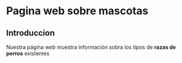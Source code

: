 # Pagina web sobre mascotas
## Introduccion
Nuestra página _web_ muestra información sobra los tipos de **razas de perros** existentes

